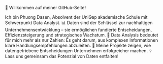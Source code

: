 👋 Willkommen auf meiner GitHub-Seite!

Ich bin Phuong Dasen, Absolvent der UniGap akademische Schule mit Schwerpunkt Data Analyst.
📊 Daten sind der Schlüssel zur nachhaltigen Unternehmensentwicklung – sie ermöglichen fundierte Entscheidungen, Effizienzsteigerung und strategisches Wachstum.
🔎 Data Analysis bedeutet für mich mehr als nur Zahlen: Es geht darum, aus komplexen Informationen klare Handlungsempfehlungen abzuleiten.
🚀 Meine Projekte zeigen, wie datengetriebene Entscheidungen Unternehmen erfolgreicher machen.
💡 Lass uns gemeinsam das Potenzial von Daten entfalten!
